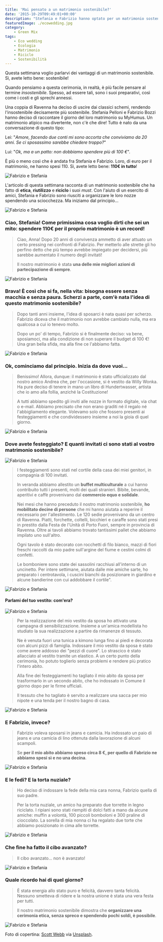 ```yaml
---
title: 'Mai pensato a un matrimonio sostenibile?'
date: '2015-10-29T09:49:01+00:00'
description: "Stefania e Fabrizio hanno optato per un matrimonio sostenibile: hanno contenuto l'impatto sull'ambiente, hanno speso meno e si sono divertiti il doppio!"
featuredImage: ./ecowedding.jpg
category:
    - Green Mix
tags:
    - Eco wedding
    - Ecologia
    - Matrimonio
    - Riciclo
    - Sostenibilità
---
```


Questa settimana voglio parlarvi dei vantaggi di un matrimonio sostenibile. Sì, avete letto bene: sostenibile!

Quando pensiamo a questa cerimonia, in realtà, è più facile pensare al termine _insostenibile_. Spesso, ad essere tali, sono i suoi preparativi, così come i costi e gli sprechi annessi.

Una coppia di Ravenna ha deciso di uscire dai classici schemi, rendendo l'insostenibile decisamente più sostenibile.
Stefania Pelloni e Fabrizio Bozzi hanno deciso di raccontare il giorno del loro matrimonio su MyHumus. Un matrimonio atipico ma divertente, non c'è che dire!
Tutto è nato da una conversazione di questo tipo:

Lei: "_Amore, facendo due conti mi sono accorta che conviviamo da 20 anni. Se ci sposassimo sarebbe chiedere troppo?_"

Lui: "_Ok, ma a un patto: non dobbiamo spendere più di 100 €_".

È più o meno così che è andata fra Stefania e Fabrizio. Loro, di euro per il matrimonio, ne hanno spesi 110. Sì, avete letto bene: **110€ in tutto**!

![Fabrizio e Stefania](./ecowedding-9.jpg)

L'articolo di questa settimana racconta di un matrimonio sostenibile che ha fatto di **etica**, **riutilizzo** e **riciclo** i suoi _must_.
Con l'aiuto di un esercito di amici, Stefania e Fabrizio sono riusciti a organizzare le loro nozze spendendo una sciocchezza.
Ma iniziamo dal principio...

![Fabrizio e Stefania](./ecowedding-5.jpg)

### Ciao, Stefania! Come primissima cosa voglio dirti che sei un mito: spendere 110€ per il proprio matrimonio è un record!

> Ciao, Anna! Dopo 20 anni di convivenza ammetto di aver attuato un certo pressing nei confronti di Fabrizio. Per metterlo alle strette gli ho perfino detto che più tempo avrebbe impiegato per decidersi, più sarebbe aumentato il numero degli invitati!
>
> Il nostro matrimonio è stata **una delle mie migliori azioni di partecipazione di sempre**.

![Fabrizio e Stefania](./ecowedding-1.jpg)

### Brava! È così che si fa, nella vita: bisogna essere senza macchia e senza paura. Scherzi a parte, com'è nata l'idea di questo matrimonio sostenibile?

> Dopo tanti anni insieme, l'idea di sposarci è nata quasi per scherzo. Fabrizio diceva che il matrimonio non avrebbe cambiato nulla, ma era qualcosa a cui io tenevo molto.
>
> Dopo un po' di tempo, Fabrizio si è finalmente deciso: va bene, sposiamoci, ma alla condizione di non superare il budget di 100 €! Una gran bella sfida, ma alla fine ce l'abbiamo fatta.

![Fabrizio e Stefania](./ecowedding-12.jpg)

### Ok, cominciamo dal principio. Inizia da dove vuoi...

> Benissimo! Allora, dunque: il matrimonio è stato ufficializzato dal nostro amico Andrea che, per l'occasione, si è vestito da Willy Wonka. Ha pure deciso di tenere in mano un libro di Hundertwasser, artista che io amo alla follia, anziché la Costituzione!
>
> A tutti abbiamo spedito gli inviti alle nozze in formato digitale, via chat o e-mail. Abbiamo precisato che non erano graditi né il regalo né l'abbigliamento elegante. Volevamo solo che fossero presenti ai festeggiamenti e che condividessero insieme a noi la gioia di quel giorno.

![Fabrizio e Stefania](./ecowedding-3.jpg)

### Dove avete festeggiato? E quanti invitati ci sono stati al vostro matrimonio sostenibile?

![Fabrizio e Stefania](./ecowedding-4.jpg)

> I festeggiamenti sono stati nel cortile della casa dei miei genitori, in compagnia di 100 invitati.
>
> In veranda abbiamo allestito un **buffet multiculturale** a cui hanno contribuito tutti i presenti, molti dei quali stranieri. Bibite, bevande, aperitivi e caffè provenivano dal **commercio equo e solidale**.
>
> Nei mesi che hanno preceduto il nostro matrimonio sostenibile, **ho mobilitato decine di persone** che mi hanno aiutata a reperire il necessario per l'allestimento. Le 120 sedie provenivano da un centro di Ravenna. Piatti, forchette, coltelli, bicchieri e caraffe sono stati presi in prestito dalla Festa de l'Unità di Porto Fuori, sempre in provincia di Ravenna. Oltre ai tavoli abbiamo trovato tantissimi pallet che abbiamo impilato uno sull'altro.
>
> Ogni tavolo è stato decorato con rocchetti di filo bianco, mazzi di fiori freschi raccolti da mio padre sull'argine del fiume e cestini colmi di confetti.
>
> Le bomboniere sono state dei sassolini racchiusi all'interno di un uncinetto. Per intere settimane, aiutata dalle mie amiche sarte, ho preparato i centrotavola, i cuscini bianchi da posizionare in giardino e alcune bandierine con cui addobbare il cortile".

![Fabrizio e Stefania](./ecowedding-2.jpg)

#### Parlami del tuo vestito: com'era?

![Fabrizio e Stefania](./ecowedding-10.jpg)

> Per la realizzazione del mio vestito da sposa ho attivato una campagna di sensibilizzazione. Insieme a un'amica modellista ho studiato la sua realizzazione a partire da rimanenze di tessuto.
>
> Ne è venuta fuori una tunica a kimono lunga fino ai piedi e decorata con alcuni pizzi di famiglia. Indossare il mio vestito da sposa è stato come avere addosso dei "pezzi di cuore". Lo strascico è stato allacciato al vestito tramite un elastico. A un certo punto della cerimonia, ho potuto toglierlo senza problemi e rendere più pratico l'intero abito.
>
> Alla fine dei festeggiamenti ho tagliato il mio abito da sposa per trasformarlo in un secondo abito, che ho indossato in Comune il giorno dopo per le firme ufficiali.
>
> Il tessuto che ho tagliato è servito a realizzare una sacca per mio nipote e una tenda per il nostro bagno di casa.

![Fabrizio e Stefania](./ecowedding-7.jpg)

### E Fabrizio, invece?

> Fabrizio voleva sposarsi in jeans e camicia. Ha indossato un paio di jeans e una camicia di lino ottenuta dalla lavorazione di alcuni scampoli.
>
> Se **per il mio abito abbiamo speso circa 8 €, per quello di Fabrizio ne abbiamo spesi sì e no una decina**.

![Fabrizio e Stefania](./ecowedding-8.jpg)

### E le fedi? E la torta nuziale?

> Ho deciso di indossare la fede della mia cara nonna, Fabrizio quella di suo padre.
>
> Per la torta nuziale, un amico ha preparato due torrette in legno riciclato. I ripiani sono stati riempiti di dolci fatti a mano da alcune amiche: muffin a volontà, 100 piccoli bomboloni e 300 praline di cioccolato.
> La sorella di mia nonna ci ha regalato due torte che abbiamo posizionato in cima alle torrette.

![Fabrizio e Stefania](./ecowedding-13.jpg)

### Che fine ha fatto il cibo avanzato?

> Il cibo avanzato... non è avanzato!

![Fabrizio e Stefania](./ecowedding-14.jpg)

### Quale ricordo hai di quel giorno?

> È stata energia allo stato puro e felicità, davvero tanta felicità. Nessuno smetteva di ridere e la nostra unione è stata una vera festa per tutti.
>
> Il nostro matrimonio sostenibile dimostra che **organizzare una cerimonia etica, senza spreco e spendendo pochi soldi, è possibile**.

![Fabrizio e Stefania](./ecowedding-15.jpg)

Foto di copertina: [Scott Webb](http://scottwebb.me/?utm_source=Unsplash&utm_medium=website&utm_campaign=unsplash) via [Unsplash](https://unsplash.com).
